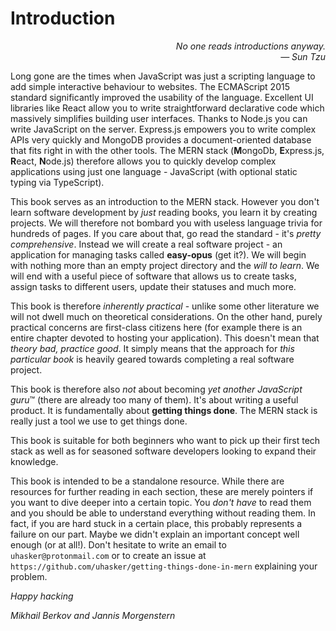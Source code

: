 # Introduction

<div style="text-align: right"> <i> No one reads introductions anyway. <br> — Sun Tzu </i> </div>

Long gone are the times when JavaScript was just a scripting language to add simple interactive behaviour to websites. The ECMAScript 2015 standard significantly improved the usability of the language. Excellent UI libraries like React allow you to write straightforward declarative code which massively simplifies building user interfaces. Thanks to Node.js you can write JavaScript on the server. Express.js empowers you to write complex APIs very quickly and MongoDB provides a document-oriented database that fits right in with the other tools. The MERN stack (**M**ongoDb, **E**xpress.js, **R**eact, **N**ode.js) therefore allows you to quickly develop complex applications using just one language - JavaScript (with optional static typing via TypeScript).

This book serves as an introduction to the MERN stack. However you don't learn software development by *just* reading books, you learn it by creating projects. We will therefore not bombard you with useless language trivia for hundreds of pages. If you care about that, go read the standard - it's *pretty comprehensive*. Instead we will create a real software project - an application for managing tasks called **easy-opus** (get it?). We will begin with nothing more than an empty project directory and the *will to learn*. We will end with a useful piece of software that allows us to create tasks, assign tasks to different users, update their statuses and much more. 

This book is therefore *inherently practical* - unlike some other literature we will not dwell much on theoretical considerations. On the other hand, purely practical concerns are first-class citizens here (for example there is an entire chapter devoted to hosting your application). This doesn't mean that *theory bad, practice good*. It simply means that the approach for *this particular book* is heavily geared towards completing a real software project.  

This book is therefore also *not* about becoming *yet another JavaScript guru*™ (there are already too many of them). It's about writing a useful product. It is fundamentally about **getting things done**. The MERN stack is really just a tool we use to get things done.

This book is suitable for both beginners who want to pick up their first tech stack as well as for seasoned software developers looking to expand their knowledge.

This book is intended to be a standalone resource. While there are resources for further reading in each section, these are merely pointers if you want to dive deeper into a certain topic. You *don't have* to read them and you should be able to understand everything without reading them. In fact, if you are hard stuck in a certain place, this probably represents a failure on our part. Maybe we didn't explain an important concept well enough (or at all!). Don't hesitate to write an email to `uhasker@protonmail.com` or to create an issue at `https://github.com/uhasker/getting-things-done-in-mern` explaining your problem.

*Happy hacking*

*Mikhail Berkov and Jannis Morgenstern*
